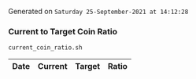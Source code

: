 Generated on `Saturday 25-September-2021 at 14:12:28`

### Current to Target Coin Ratio
`current_coin_ratio.sh`

Date|Current|Target|Ratio
---|---|---|---
